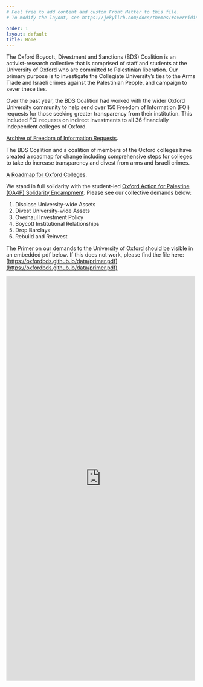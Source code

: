 ```yaml
---
# Feel free to add content and custom Front Matter to this file.
# To modify the layout, see https://jekyllrb.com/docs/themes/#overriding-theme-defaults

order: 1
layout: default
title: Home
---
```


The Oxford Boycott, Divestment and Sanctions (BDS) Coalition is an activist-research collective that is comprised of staff and students at the University of Oxford who are committed to Palestinian liberation. Our primary purpose is to investigate the Collegiate University’s ties to the Arms Trade and Israeli crimes against the Palestinian People, and campaign to sever these ties.

Over the past year, the BDS Coalition had worked with the wider Oxford University community to help send over 150 Freedom of Information (FOI) requests for those seeking greater transparency from their institution. This included FOI requests on indirect investments to all 36 financially independent colleges of Oxford.

[Archive of Freedom of Information Requests](./archiveoffois.md).

The BDS Coalition and a coalition of members of the Oxford colleges have created a roadmap for change including comprehensive steps for colleges to take do increase transparency and divest from arms and Israeli crimes. 

[A Roadmap for Oxford Colleges](https://oxfordbds.github.io/data/collegeroadap.pdf).

We stand in full solidarity with the student-led [Oxford Action for Palestine (OA4P) Solidarity Encampment](https://linktr.ee/oxact4pal). Please see our collective demands below:

1. Disclose University-wide Assets
2. Divest University-wide Assets 
3. Overhaul Investment Policy
4. Boycott Institutional Relationships
5. Drop Barclays 
6. Rebuild and Reinvest 



The Primer on our demands to the University of Oxford should be visible in an embedded pdf below. If this does not work, please find the file here: [https://oxfordbds.github.io/data/primer.pdf](https://oxfordbds.github.io/data/primer.pdf)

<embed src="https://oxfordbds.github.io/data/primer.pdf" width="500" height="1070" type="application/pdf">
